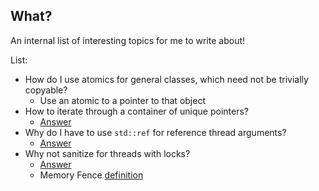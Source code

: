 ## What?
An internal list of interesting topics for me to write about!

List:
* How do I use atomics for general classes, which need not be trivially copyable?
    * Use an atomic to a pointer to that object
* How to iterate through a container of unique pointers?
    * [Answer](https://stackoverflow.com/questions/20292682/iterating-through-vectorunique-ptrmytype-using-c11-for-loops)
* Why do I have to use `std::ref` for reference thread arguments?
    * [Answer](https://stackoverflow.com/questions/36341724/c-thread-taking-reference-argument-failed-compile)
* Why not sanitize for threads with locks?
    * [Answer](https://stackoverflow.com/questions/11172922/does-stdmutex-create-a-fence)
    * Memory Fence [definition](https://en.wikipedia.org/wiki/Memory_barrier)
